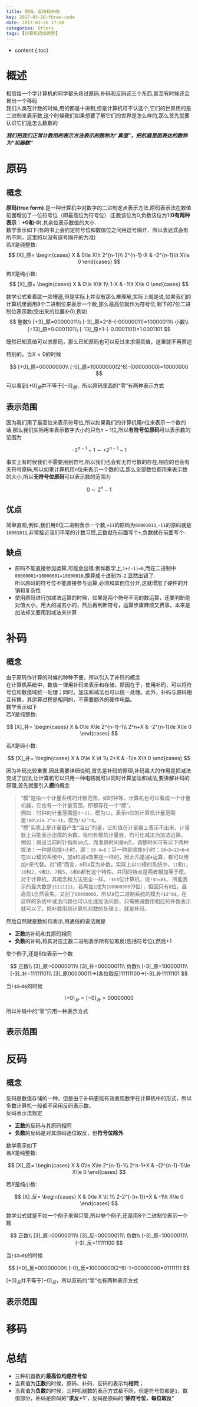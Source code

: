 ```yaml
---
title: 原码、反码和补码
key: 2017-03-26-three-code
date: 2017-03-26 17:08
categories: Others
tags: [计算机组成原理]
---
```


* content
{:toc}

# 概述
相信每一个学计算机的同学都头疼过原码,补码和反码这三个东西,甚至有时候还会冒出一个移码  
我们人类在计数的时候,用的都是十进制,但是计算机可不认这个,它们的世界用的是二进制来表示数,这个时候我们如果想要了解它们的世界是怎么样的,那么首先就要认识它们是怎么数数的  
  
***我们把我们正常计数用的表示方法表示的数称为“真值”，把机器里面表达的数称为“机器数”***

# 原码
## 概念
**原码(true form)** 是一种计算机中对数字的二进制定点表示方法.原码表示法在数值前面增加了一位符号位（即最高位为符号位）:正数该位为0,负数该位为1(**0有两种表示：+0和-0**),其余位表示数值的大小.  
数学表示如下(有的书上会约定符号位和数值位之间用逗号隔开，所以表达式会有所不同，这里的以没有逗号隔开的为准)  
若$X$是纯整数:  
$$
[X]_原=
\begin{cases}
X & 0\le X\lt 2^{n-1}\\
2^{n-1}-X & -2^{n-1}\lt X\le 0
\end{cases}
$$  

若$X$是纯小数:
$$
[X]_原=
\begin{cases}
X & 0\le X\lt 1\\
1-X & -1\lt X\le 0
\end{cases}
$$

数学公式看着就一脸懵逼,但是实际上并没有那么难理解,实际上就是说,如果我们的计算机里面用8个二进制位来表示一个数,那么最高位就作为符号位,剩下的7位二进制位表示数(空出来的位置补0),例如
$$
整数\\
[+3]_原=00000011\\
[-3]_原=2^8-(-00000011)=10000011\\
小数\\
[+13]_原=0.0001101\\
[-13]_原=1-(-0.0001101)=1.0001101
$$

既然已知真值可以求原码，那么已知原码也可以反过来求得真值，这里就不再赘述  

特别的，当$X=0$的时候

$$
[+0]_原=00000000\\
[-0]_原=10000000(2^8)-(00000000)=10000000
$$

可以看到$[+0]_原$并不等于$[-0]_原$，所以原码里面的“零”有两种表示方式

## 表示范围
因为我们用了最高位来表示符号位,所以如果我们的计算机用$n$位来表示一个数的话,那么我们实际用来表示数字大小的只有$n-1$位,所以**有符号位原码**可以表示数的范围为

$$
-2^{n-1}-1\sim+2^{n-1}-1
$$

事实上有时候我们不需要用到符号,所以我们也会有无符号数的存在,相应的也会有无符号原码,所以如果计算机用$n$位来表示一个数的话,那么全部数位都用来表示数的大小,所以**无符号位原码**可以表示数的范围为  

$$
0\sim2^n-1
$$

## 优点
简单直观,例如,我们用8位二进制表示一个数,`+11`的原码为`00001011`,`-11`的原码就是`10001011`,非常接近我们平常的计数习惯,正数就在前面写个`+`,负数就在前面写个`-`

## 缺点
- 原码不能直接参加运算,可能会出错.例如数学上,`1+(-1)=0`,而在二进制中
`00000001+10000001=10000010`,换算成十进制为`-2`.显然出错了.  
所以原码的符号位不能直接参与运算,必须和其他位分开,这就增加了硬件的开销和复杂性
- 使用原码进行加减法运算的时候，如果是两个符号不同的数运算，还要判断绝对值大小，用大的减去小的，然后再判断符号，运算步骤麻烦又费事，本来是加法却又要用到减法来计算

# 补码
## 概念
由于原码作计算的时候的种种不便，所以引入了补码的概念  
在计算机系统中，数值一律用补码来表示和存储。原因在于，使用补码，可以将符号位和数值域统一处理；同时，加法和减法也可以统一处理。此外，补码与原码相互转换，其运算过程是相同的，不需要额外的硬件电路。  
数学表示如下  
若$X$是纯整数:

$$
[X]_补=
\begin{cases}
X & 0\le X\le 2^{n-1}-1\\
2^n+X & -2^{n-1}\le X\le 0
\end{cases}
$$

若$X$是纯小数:

$$
[X]_补=
\begin{cases}
X & 0\le X \lt 1\\
2+X & -1\le X\lt 0
\end{cases}
$$

因为补码比较重要,因此需要详细说明,首先是补码的原理,补码最大的作用是把减法变成了加法,让计算机可以只用一种电路就可以同时计算加法和减法,要讲解补码的原理,首先就要引入**模**的概念  
>“模”是指一个计量系统的计数范围。如时钟等。计算机也可以看成一个计量机器，它也有一个计量范围，即都存在一个“模”。  
>例如：时钟的计量范围是`0～11`，模为`12`。表示n位的计算机计量范围是`!$0\sim 2^n-1$`，模为`!$2^n$`。  
“模”实质上是计量器产生“溢出”的量，它的值在计量器上表示不出来，计量器上只能表示出模的余数。任何有模的计量器，均可化减法为加法运算。  
例如：假设当前时针指向`10`点，而准确时间是`6`点，调整时间可有以下两种拨法：一种是倒拨`4`小时，即：`10-4=6`；另一种是顺拨`8`小时：`10+8=12+6=6`
在以`12`模的系统中，加`8`和减`4`效果是一样的，因此凡是减`4`运算，都可以用加`8`来代替。对“模”而言，`8`和`4`互为补数。实际上以`12`模的系统中，`11`和`1`，`10`和`2`，`9`和`3`，`7`和`5`，`6`和`6`都有这个特性。共同的特点是两者相加等于模。  
对于计算机，其概念和方法完全一样。`!$n$`位计算机，设`!$n=8$`， 所能表示的最大数是`11111111`，若再加`1`成为`100000000`(9位），但因只有`8`位，最高位`1`自然丢失。又回了`00000000`，所以`8`位二进制系统的模为`!$2^8$`。在这样的系统中减法问题也可以化成加法问题，只需把减数用相应的补数表示就可以了。把补数用到计算机对数的处理上，就是补码。

然后自然就是数如何表示,用通俗的说法就是
- **正数**的补码和其原码相同
- **负数**的补码,将其对应正数二进制表示所有位取反(包括符号位),然后+1

举个例子,还是8位表示一个数

$$
正数\\
[3]_原=00000011\\
[3]_补=00000011\\
负数\\
[-3]_原=10000011\\
[-3]_补=11111101\\
[3]_原00000011→(各位取反)11111100→[-3]_补11111101
$$

当`!$X=0$`的时候

$$
[+0]_补=[-0]_补=00000000
$$

所以补码中的“零”只用一种表示方式

## 表示范围

# 反码
## 概念
反码是数值存储的一种，但是由于补码更能有效表现数字在计算机中的形式，所以多数计算机一般都不采用反码表示数。  
反码表示法规定
- **正数**的反码与其原码相同
- **负数**的反码是对其原码逐位取反，但**符号位除外**

数学表示如下  
若$X$是纯整数:  

$$
[X]_反=
\begin{cases}
X & 0\le X\le 2^{n-1}-1\\
2^n-1+X & -(2^{n-1}-1)\le X\le 0
\end{cases}
$$

若$X$是纯小数:

$$
[X]_反=
\begin{cases}
X & 0\le X \lt 1\\
2-2^{-(n-1)}+X & -1\lt X\le 0
\end{cases}
$$

数学公式就是不如一个例子来得只管,所以举个例子,还是用8个二进制位表示一个数

$$
正数\\
[3]_原=00000011\\
[3]_反=00000011\\
负数\\
[-3]_原=10000011\\
[-3]_反=11111100
$$

当`!$X=0$`的时候

$$
[+0]_反=00000000\\
[-0]_反=10000000(2^8)-1+00000000=01111111
$$

$[+0]_反$并不等于$[-0]_反$，所以反码的“零”也有两种表示方式

## 表示范围

# 移码

# 总结
- 三种机器数的**最高位均是符号位**
- 当真值为**正数**的时候，原码、补码、反码的表示均**相同**；
- 当真值为**负数**的时候，三种机器数的表示方式都不同，但是符号位都是`1`，数值部分，补码是原码的“**求反+1**”，反码是原码的“**除符号位，每位取反**”
